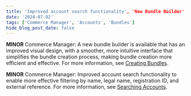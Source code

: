 ```yaml
---
title: 'Improved account search functionality', 'New Bundle Builder'
date: '2024-07-02'
tags: ['Commerce Manager', 'Accounts', 'Bundles']
hide_blog_post_date: false
---
```


**MINOR** Commerce Manager: A new bundle builder is available that has an improved visual design, with a smoother, more intuitive interface that simplifies the bundle creation process, making bundle creation more efficient and effective. For more information, see [Creating Bundles](/docs/commerce-manager/product-experience-manager/bundles/bundle-configuration).

**MINOR** Commerce Manager: Improved account search functionality to enable more effective filtering by name, legal name, registration ID, and external reference. For more information, see [Searching Accounts](https://elasticpath.dev/docs/api/accounts/get-v-2-accounts#filtering).

